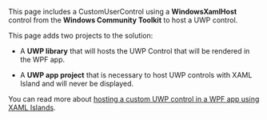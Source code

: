 ﻿This page includes a CustomUserControl using a **WindowsXamlHost** control from the **Windows Community Toolkit** to host a UWP control.

This page adds two projects to the solution:

 - A **UWP library** that will hosts the UWP Control that will be rendered in the WPF app.

 - A **UWP app project** that is necessary to host UWP controls with XAML Island and will never be displayed.

You can read more about [hosting a custom UWP control in a WPF app using XAML Islands](https://docs.microsoft.com/windows/apps/desktop/modernize/host-custom-control-with-xaml-islands).